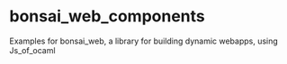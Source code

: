 # bonsai_web_components
Examples for bonsai_web, a library for building dynamic webapps, using Js_of_ocaml
